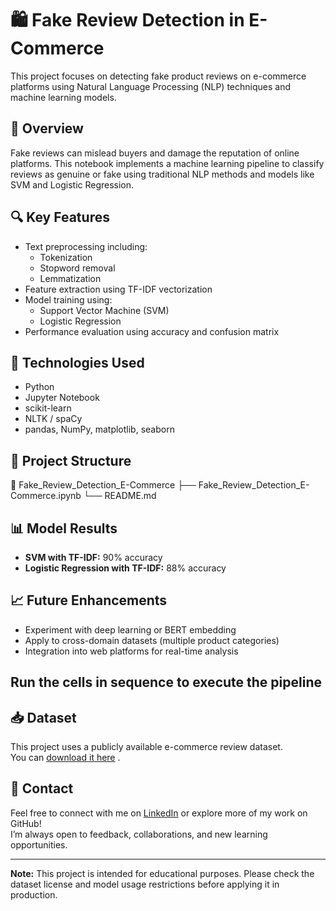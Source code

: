 # 🛍️ Fake Review Detection in E-Commerce

This project focuses on detecting fake product reviews on e-commerce platforms using Natural Language Processing (NLP) techniques and machine learning models.

## 📌 Overview

Fake reviews can mislead buyers and damage the reputation of online platforms. This notebook implements a machine learning pipeline to classify reviews as genuine or fake using traditional NLP methods and models like SVM and Logistic Regression.

## 🔍 Key Features
- Text preprocessing including:
  - Tokenization
  - Stopword removal
  - Lemmatization
- Feature extraction using TF-IDF vectorization
- Model training using:
  - Support Vector Machine (SVM)
  - Logistic Regression
- Performance evaluation using accuracy and confusion matrix

## 🧰 Technologies Used
- Python
- Jupyter Notebook
- scikit-learn
- NLTK / spaCy
- pandas, NumPy, matplotlib, seaborn

## 📂 Project Structure
📁 Fake_Review_Detection_E-Commerce
├── Fake_Review_Detection_E-Commerce.ipynb
└── README.md


## 📊 Model Results
- **SVM with TF-IDF:** 90% accuracy
- **Logistic Regression with TF-IDF:** 88% accuracy
## 📈 Future Enhancements
- Experiment with deep learning or BERT embedding
- Apply to cross-domain datasets (multiple product categories)
- Integration into web platforms for real-time analysis


##  Run the cells in sequence to execute the pipeline
## 📥 Dataset
This project uses a publicly available e-commerce review dataset.  
You can [download it here]([(https://www.kaggle.com/datasets/rtatman/deceptive-opinion-spam-corpus)]) .

## 📧 Contact
Feel free to connect with me on [LinkedIn](www.linkedin.com/in/thanga-rathi-m-b7100a270) or explore more of my work on GitHub!  
I’m always open to feedback, collaborations, and new learning opportunities.

---

**Note:** This project is intended for educational purposes. Please check the dataset license and model usage restrictions before applying it in production.

